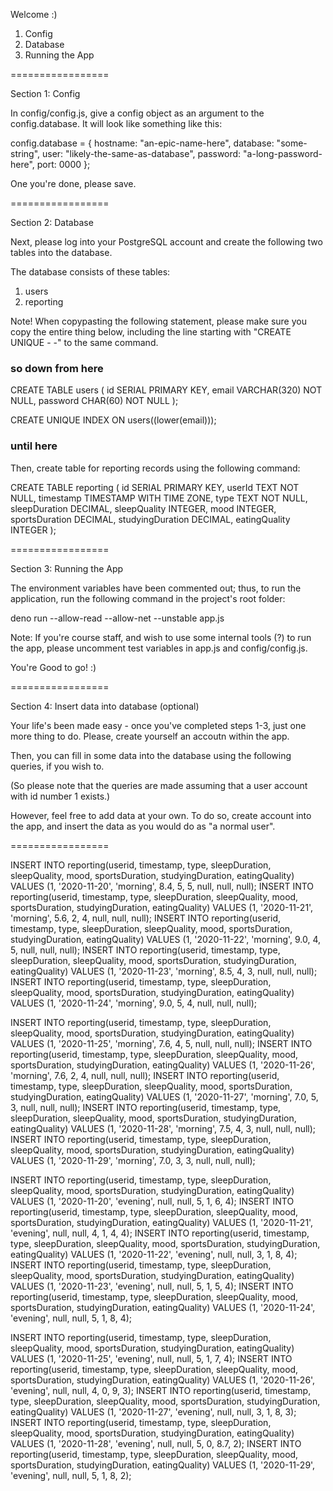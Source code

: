 Welcome :)

1. Config
2. Database
3. Running the App

=================


Section 1: Config

In config/config.js, give a config object as an argument to the config.database.
It will look like something like this:

  config.database = {
    hostname: "an-epic-name-here",
    database: "some-string",
    user: "likely-the-same-as-database",
    password: "a-long-password-here",
    port: 0000
  };

One you're done, please save.


=================


Section 2: Database

Next, please log into your PostgreSQL account and create the following two tables into the database.

The database consists of these tables:
  1) users
  2) reporting

Note! 
When copypasting the following statement, please make sure you copy the entire thing below,
including the line starting with "CREATE UNIQUE - -" to the same command.

### so down from here ###

CREATE TABLE users (
  id SERIAL PRIMARY KEY,
  email VARCHAR(320) NOT NULL,
  password CHAR(60) NOT NULL
);

CREATE UNIQUE INDEX ON users((lower(email)));

### until here ###


Then, create table for reporting records using the following command:

CREATE TABLE reporting (
    id SERIAL PRIMARY KEY,
    userId TEXT NOT NULL,
    timestamp TIMESTAMP WITH TIME ZONE,
    type TEXT NOT NULL,
    sleepDuration DECIMAL,
    sleepQuality INTEGER,
    mood INTEGER,
    sportsDuration DECIMAL,
    studyingDuration DECIMAL,
    eatingQuality INTEGER
);


=================


Section 3: Running the App

The environment variables have been commented out; 
thus, to run the application, run the following command in the project's root folder:

deno run --allow-read --allow-net --unstable app.js

Note: If you're course staff, and wish to use some internal tools (?) to run the app,
please uncomment test variables in app.js and config/config.js. 

You're Good to go! :) 


=================


Section 4: Insert data into database (optional)

Your life's been made easy - once you've completed steps 1-3, just one more thing to do.
Please, create yourself an accoutn within the app.

Then, you can fill in some data into the database using the
following queries, if you wish to.

(So please note that the queries are made assuming that a user account with id number 1 exists.)

However, feel free to add data at your own. 
To do so, create account into the app, and insert the data as you would do as "a normal user".


================= 

INSERT INTO reporting(userid, timestamp, type, sleepDuration, sleepQuality, mood, sportsDuration, studyingDuration, eatingQuality) 
VALUES (1, '2020-11-20', 'morning', 8.4, 5, 5, null, null, null);
INSERT INTO reporting(userid, timestamp, type, sleepDuration, sleepQuality, mood, sportsDuration, studyingDuration, eatingQuality) 
VALUES (1, '2020-11-21', 'morning', 5.6, 2, 4, null, null, null);
INSERT INTO reporting(userid, timestamp, type, sleepDuration, sleepQuality, mood, sportsDuration, studyingDuration, eatingQuality) 
VALUES (1, '2020-11-22', 'morning', 9.0, 4, 5, null, null, null);
INSERT INTO reporting(userid, timestamp, type, sleepDuration, sleepQuality, mood, sportsDuration, studyingDuration, eatingQuality) 
VALUES (1, '2020-11-23', 'morning', 8.5, 4, 3, null, null, null);
INSERT INTO reporting(userid, timestamp, type, sleepDuration, sleepQuality, mood, sportsDuration, studyingDuration, eatingQuality) 
VALUES (1, '2020-11-24', 'morning', 9.0, 5, 4, null, null, null);



INSERT INTO reporting(userid, timestamp, type, sleepDuration, sleepQuality, mood, sportsDuration, studyingDuration, eatingQuality) 
VALUES (1, '2020-11-25', 'morning', 7.6, 4, 5, null, null, null);
INSERT INTO reporting(userid, timestamp, type, sleepDuration, sleepQuality, mood, sportsDuration, studyingDuration, eatingQuality) 
VALUES (1, '2020-11-26', 'morning', 7.6, 2, 4, null, null, null);
INSERT INTO reporting(userid, timestamp, type, sleepDuration, sleepQuality, mood, sportsDuration, studyingDuration, eatingQuality) 
VALUES (1, '2020-11-27', 'morning', 7.0, 5, 3, null, null, null);
INSERT INTO reporting(userid, timestamp, type, sleepDuration, sleepQuality, mood, sportsDuration, studyingDuration, eatingQuality) 
VALUES (1, '2020-11-28', 'morning', 7.5, 4, 3, null, null, null);
INSERT INTO reporting(userid, timestamp, type, sleepDuration, sleepQuality, mood, sportsDuration, studyingDuration, eatingQuality) 
VALUES (1, '2020-11-29', 'morning', 7.0, 3, 3, null, null, null);



INSERT INTO reporting(userid, timestamp, type, sleepDuration, sleepQuality, mood, sportsDuration, studyingDuration, eatingQuality) 
VALUES (1, '2020-11-20', 'evening', null, null, 5, 1, 6, 4);
INSERT INTO reporting(userid, timestamp, type, sleepDuration, sleepQuality, mood, sportsDuration, studyingDuration, eatingQuality) 
VALUES (1, '2020-11-21', 'evening', null, null, 4, 1, 4, 4);
INSERT INTO reporting(userid, timestamp, type, sleepDuration, sleepQuality, mood, sportsDuration, studyingDuration, eatingQuality) 
VALUES (1, '2020-11-22', 'evening', null, null, 3, 1, 8, 4);
INSERT INTO reporting(userid, timestamp, type, sleepDuration, sleepQuality, mood, sportsDuration, studyingDuration, eatingQuality) 
VALUES (1, '2020-11-23', 'evening', null, null, 5, 1, 5, 4);
INSERT INTO reporting(userid, timestamp, type, sleepDuration, sleepQuality, mood, sportsDuration, studyingDuration, eatingQuality) 
VALUES (1, '2020-11-24', 'evening', null, null, 5, 1, 8, 4);



INSERT INTO reporting(userid, timestamp, type, sleepDuration, sleepQuality, mood, sportsDuration, studyingDuration, eatingQuality) 
VALUES (1, '2020-11-25', 'evening', null, null, 5, 1, 7, 4);
INSERT INTO reporting(userid, timestamp, type, sleepDuration, sleepQuality, mood, sportsDuration, studyingDuration, eatingQuality) 
VALUES (1, '2020-11-26', 'evening', null, null, 4, 0, 9, 3);
INSERT INTO reporting(userid, timestamp, type, sleepDuration, sleepQuality, mood, sportsDuration, studyingDuration, eatingQuality) 
VALUES (1, '2020-11-27', 'evening', null, null, 3, 1, 8, 3);
INSERT INTO reporting(userid, timestamp, type, sleepDuration, sleepQuality, mood, sportsDuration, studyingDuration, eatingQuality) 
VALUES (1, '2020-11-28', 'evening', null, null, 5, 0, 8.7, 2);
INSERT INTO reporting(userid, timestamp, type, sleepDuration, sleepQuality, mood, sportsDuration, studyingDuration, eatingQuality) 
VALUES (1, '2020-11-29', 'evening', null, null, 5, 1, 8, 2);



